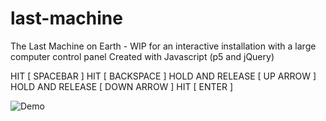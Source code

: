 # last-machine
The Last Machine on Earth - WIP for an interactive installation with a large computer control panel
Created with Javascript (p5 and jQuery)

HIT [ SPACEBAR ]
HIT [ BACKSPACE ]
HOLD AND RELEASE [ UP ARROW ]
HOLD AND RELEASE [ DOWN ARROW ]
HIT [ ENTER ]

![Demo](http://i.imgur.com/fARrEKf.jpg)
